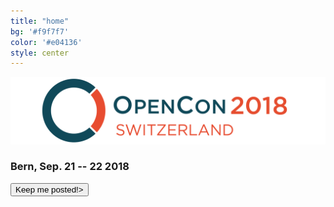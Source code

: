 ```yaml
---
title: "home"
bg: '#f9f7f7'
color: '#e04136'
style: center
---
```


![opencon-switzerland-logo](img/logo.png)

### Bern, Sep. 21 -- 22 2018

<div class='center'>
<a href='https://goo.gl/forms/z7A65UbEpLWiIOgY2'><button class='myButton'>Keep me posted!></i></button></a>
</div>

